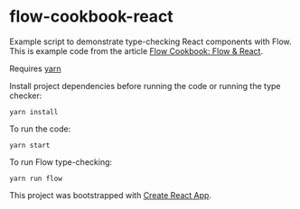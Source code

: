 # flow-cookbook-react

Example script to demonstrate type-checking React components with Flow.
This is example code from the article
[Flow Cookbook: Flow & React](http://sitr.us/2017/01/03/flow-cookbook-react.html).

Requires [yarn](https://yarnpkg.com/)

Install project dependencies before running the code or running the type checker:

    yarn install

To run the code:

    yarn start

To run Flow type-checking:

    yarn run flow

This project was bootstrapped with [Create React App](https://github.com/facebookincubator/create-react-app).

